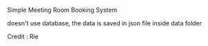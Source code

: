 Simple Meeting Room Booking System

doesn't use database, the data is saved in json file inside data folder

Credit : Rie
